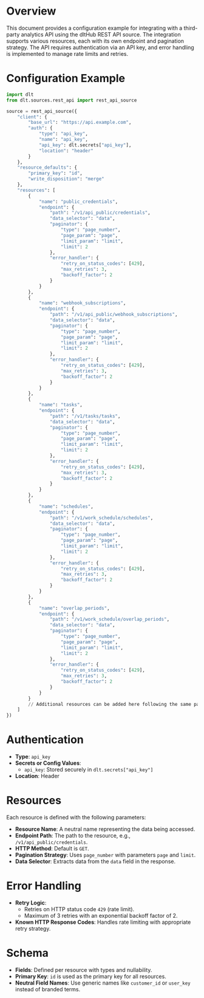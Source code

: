 # Overview

This document provides a configuration example for integrating with a third-party analytics API using the dltHub REST API source. The integration supports various resources, each with its own endpoint and pagination strategy. The API requires authentication via an API key, and error handling is implemented to manage rate limits and retries.

# Configuration Example

```python
import dlt
from dlt.sources.rest_api import rest_api_source

source = rest_api_source({
    "client": {
        "base_url": "https://api.example.com",
        "auth": {
            "type": "api_key",
            "name": "api_key",
            "api_key": dlt.secrets["api_key"],
            "location": "header"
        }
    },
    "resource_defaults": {
        "primary_key": "id",
        "write_disposition": "merge"
    },
    "resources": [
        {
            "name": "public_credentials",
            "endpoint": {
                "path": "/v1/api_public/credentials",
                "data_selector": "data",
                "paginator": {
                    "type": "page_number",
                    "page_param": "page",
                    "limit_param": "limit",
                    "limit": 2
                },
                "error_handler": {
                    "retry_on_status_codes": [429],
                    "max_retries": 3,
                    "backoff_factor": 2
                }
            }
        },
        {
            "name": "webhook_subscriptions",
            "endpoint": {
                "path": "/v1/api_public/webhook_subscriptions",
                "data_selector": "data",
                "paginator": {
                    "type": "page_number",
                    "page_param": "page",
                    "limit_param": "limit",
                    "limit": 2
                },
                "error_handler": {
                    "retry_on_status_codes": [429],
                    "max_retries": 3,
                    "backoff_factor": 2
                }
            }
        },
        {
            "name": "tasks",
            "endpoint": {
                "path": "/v1/tasks/tasks",
                "data_selector": "data",
                "paginator": {
                    "type": "page_number",
                    "page_param": "page",
                    "limit_param": "limit",
                    "limit": 2
                },
                "error_handler": {
                    "retry_on_status_codes": [429],
                    "max_retries": 3,
                    "backoff_factor": 2
                }
            }
        },
        {
            "name": "schedules",
            "endpoint": {
                "path": "/v1/work_schedule/schedules",
                "data_selector": "data",
                "paginator": {
                    "type": "page_number",
                    "page_param": "page",
                    "limit_param": "limit",
                    "limit": 2
                },
                "error_handler": {
                    "retry_on_status_codes": [429],
                    "max_retries": 3,
                    "backoff_factor": 2
                }
            }
        },
        {
            "name": "overlap_periods",
            "endpoint": {
                "path": "/v1/work_schedule/overlap_periods",
                "data_selector": "data",
                "paginator": {
                    "type": "page_number",
                    "page_param": "page",
                    "limit_param": "limit",
                    "limit": 2
                },
                "error_handler": {
                    "retry_on_status_codes": [429],
                    "max_retries": 3,
                    "backoff_factor": 2
                }
            }
        }
        // Additional resources can be added here following the same pattern
    ]
})
```

# Authentication

- **Type**: `api_key`
- **Secrets or Config Values**: 
  - `api_key`: Stored securely in `dlt.secrets["api_key"]`
- **Location**: Header

# Resources

Each resource is defined with the following parameters:

- **Resource Name**: A neutral name representing the data being accessed.
- **Endpoint Path**: The path to the resource, e.g., `/v1/api_public/credentials`.
- **HTTP Method**: Default is `GET`.
- **Pagination Strategy**: Uses `page_number` with parameters `page` and `limit`.
- **Data Selector**: Extracts data from the `data` field in the response.

# Error Handling

- **Retry Logic**: 
  - Retries on HTTP status code `429` (rate limit).
  - Maximum of 3 retries with an exponential backoff factor of 2.
- **Known HTTP Response Codes**: Handles rate limiting with appropriate retry strategy.

# Schema

- **Fields**: Defined per resource with types and nullability.
- **Primary Key**: `id` is used as the primary key for all resources.
- **Neutral Field Names**: Use generic names like `customer_id` or `user_key` instead of branded terms.